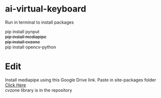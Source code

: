 # ai-virtual-keyboard

Run in terminal to install packages

pip install pynput<br/>
<strike>pip install mediapipe</strike><br/>
<strike>pip install cvzone</strike><br/>
pip install opencv-python<br/>

# Edit

Install mediapipe using this Google Drive link. Paste in site-packages folder<br>
<a href="https://drive.google.com/drive/folders/17PSFfaJohv99cizd0B4tKQ4eepSy7bDN?usp=sharing"> Click Here </a><br>
cvzone library is in the repository
